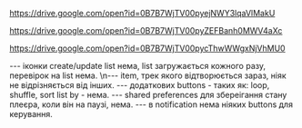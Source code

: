 https://drive.google.com/open?id=0B7B7WjTV00pyejNWY3lqaVlMakU

https://drive.google.com/open?id=0B7B7WjTV00pyZEFBanh0MWV4aXc

https://drive.google.com/open?id=0B7B7WjTV00pycThwWWgxNjVhMU0

--- іконки create/update list нема, list загружається кожного разу, перевірок на list нема.
\n--- item, трек якого відтворюється зараз, ніяк не відрізняється від інших.
--- додаткових buttons - таких як: loop, shuffle, sort list by - нема.
--- shared preferences для збереігання стану плеєра, коли він на паузі, нема.
--- в notification нема ніяких buttons для керування.
